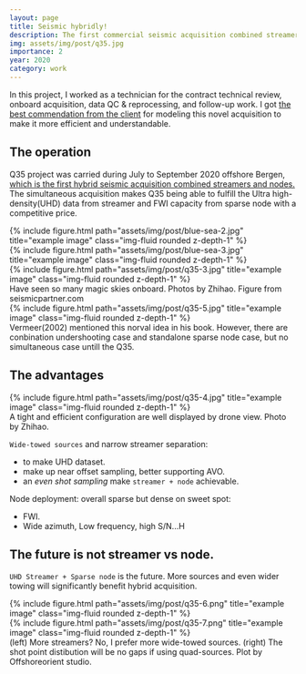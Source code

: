 ```yaml
---
layout: page
title: Seismic hybridly!
description: The first commercial seismic acquisition combined streamer and OBN, Quad 35, Norway.
img: assets/img/post/q35.jpg
importance: 2
year: 2020
category: work
---
```


In this project, I worked as a technician for the contract technical review, onboard acquisition, data QC & reprocessing, and follow-up work. I got [the best
commendation from the client](https://i.imgur.com/9AdYJxi.jpg) for modeling this novel acquisition to make it more efficient and understandable.

## The operation 

Q35 project was carried during July to September 2020 offshore Bergen, [which is the first hybrid seismic acquisition combined streamers and nodes.](https://www.seismicpartner.com/seismic-partner-mcg-and-geoex-are-pleased-to-announce-that-the-lumiseis-quad-35-hybrid-mc3d-survey-has-successfully-been-completed/) The simultaneous acquisition makes Q35 being able to fulfill the Ultra high-density(UHD) data from streamer and FWI capacity from sparse node with a competitive price.

<div class="row">
    <div class="col-sm mt-3 mt-md-0">
        {% include figure.html path="assets/img/post/blue-sea-2.jpg" title="example image" class="img-fluid rounded z-depth-1" %}
    </div>
    <div class="col-sm mt-3 mt-md-0">
        {% include figure.html path="assets/img/post/blue-sea-3.jpg" title="example image" class="img-fluid rounded z-depth-1" %}
    </div>
    <div class="col-sm mt-3 mt-md-0">
        {% include figure.html path="assets/img/post/q35-3.jpg" title="example image" class="img-fluid rounded z-depth-1" %}
    </div>
</div>
<div class="caption">
    Have seen so many magic skies onboard. Photos by Zhihao. Figure from seismicpartner.com
</div>
<div class="row">
    <div class="col-sm mt-3 mt-md-0">
        {% include figure.html path="assets/img/post/q35-5.jpg" title="example image" class="img-fluid rounded z-depth-1" %}
    </div>
</div>
<div class="caption">
    Vermeer(2002) mentioned this norval idea in his book. However, there are conbination undershooting case and standalone sparse node case, but no simultaneous case untill the Q35. 
</div>

## The advantages

<div class="row">
    <div class="col-sm mt-3 mt-md-0">
        {% include figure.html path="assets/img/post/q35-4.jpg" title="example image" class="img-fluid rounded z-depth-1" %}
    </div>
</div>
<div class="caption">
    A tight and efficient configuration are well displayed by drone view. Photo by Zhihao.
</div>

`Wide-towed sources` and narrow streamer separation: 
- to make UHD dataset.
- make up near offset sampling, better supporting AVO.
- an *even shot sampling* make `streamer + node` achievable.

Node deployment: overall sparse but dense on sweet spot:
- FWI.
- Wide azimuth, Low frequency, high S/N...H

## The future is not streamer vs node.

`UHD Streamer + Sparse node` is the future. More sources and even wider towing will significantly benefit hybrid acquisition.


<div class="row justify-content-sm-center">
    <div class="col-sm-8 mt-3 mt-md-0">
        {% include figure.html path="assets/img/post/q35-6.png" title="example image" class="img-fluid rounded z-depth-1" %}
    </div>
    <div class="col-sm-4 mt-3 mt-md-0">
        {% include figure.html path="assets/img/post/q35-7.png" title="example image" class="img-fluid rounded z-depth-1" %}
    </div>
</div>
<div class="caption">
    (left) More streamers? No, I prefer more wide-towed sources. (right) The shot point distibution will be no gaps if using quad-sources. Plot by Offshoreorient studio.
</div>

